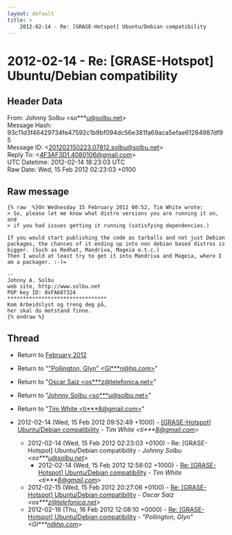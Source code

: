 ```yaml
---
layout: default
title: >
    2012-02-14 - Re: [GRASE-Hotspot] Ubuntu/Debian compatibility
---
```


# 2012-02-14 - Re: [GRASE-Hotspot] Ubuntu/Debian compatibility

## Header Data

From: Johnny Solbu \<so***u@solbu.net\><br>
Message Hash: 93c11d3f46429734fe47592c1b9bf094dc56e381fa69aca5efae61284987df95<br>
Message ID: \<201202150223.07812.solbu@solbu.net\><br>
Reply To: \<4F3AF3D1.4080106@gmail.com\><br>
UTC Datetime: 2012-02-14 18:23:03 UTC<br>
Raw Date: Wed, 15 Feb 2012 02:23:03 +0100<br>

## Raw message

```
{% raw  %}On Wednesday 15 February 2012 00:52, Tim White wrote:
> So, please let me know what distro versions you are running it on, and 
> if you had issues getting it running (satisfying dependencies.)

If you would start publishing the code as tarballs and not just Debian packages, the chances of it ending up into non debian based distros is bigger. (Such as Redhat, Mandriva, Mageia e.t.c.)
Then I would at least try to get it into Mandriva and Mageia, where I am a packager. :-)=

-- 
Johnny A. Solbu
web site, http://www.solbu.net
PGP key ID: 0xFA687324
********************************
Kom Arbeidslyst og treng deg på,
her skal du motstand finne.
{% endraw %}
```

## Thread

+ Return to [February 2012](/archive/2012/02)

+ Return to "["Pollington, Glyn" <Gl***n<span>@</span>hp.com>](/authors/gl___n_at_hp_com)"
+ Return to "[Oscar Saiz <os***z<span>@</span>telefonica.net>](/authors/os___z_at_telefonica_net)"
+ Return to "[Johnny Solbu <so***u<span>@</span>solbu.net>](/authors/so___u_at_solbu_net)"
+ Return to "[Tim White <ti***8<span>@</span>gmail.com>](/authors/ti___8_at_gmail_com)"

+ 2012-02-14 (Wed, 15 Feb 2012 09:52:49 +1000) - [[GRASE-Hotspot] Ubuntu/Debian compatibility](/archive/2012/02/859d4212335c980388e7b1c1ce2fd3df743d01e2fdb1224680995a07dc0233da) - _Tim White \<ti***8@gmail.com\>_
  + 2012-02-14 (Wed, 15 Feb 2012 02:23:03 +0100) - Re: [GRASE-Hotspot] Ubuntu/Debian compatibility - _Johnny Solbu \<so***u@solbu.net\>_
    + 2012-02-14 (Wed, 15 Feb 2012 12:58:02 +1000) - [Re: [GRASE-Hotspot] Ubuntu/Debian compatibility](/archive/2012/02/ea7d95d20dc012618d14e4a1da2c01b080b6fa28aabedbc690e4a6991710d510) - _Tim White \<ti***8@gmail.com\>_
  + 2012-02-15 (Wed, 15 Feb 2012 20:27:06 +0100) - [Re: [GRASE-Hotspot] Ubuntu/Debian compatibility](/archive/2012/02/f87e5fae28632d0b3242c851b9b4b19aedc4e7900e3a584be64075e6d7058b56) - _Oscar Saiz \<os***z@telefonica.net\>_
  + 2012-02-16 (Thu, 16 Feb 2012 12:08:10 +0000) - [Re: [GRASE-Hotspot] Ubuntu/Debian compatibility](/archive/2012/02/fc05e25fd24e5b2b54ef76e88ae443d9484bce2c8500a9561a508e4b8ef9d7d5) - _"Pollington, Glyn" \<Gl***n@hp.com\>_

